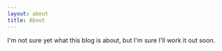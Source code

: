 ```yaml
---
layout: about
title: About
---
```


I'm not sure yet what this blog is about, but I'm sure I'll work it out soon.
